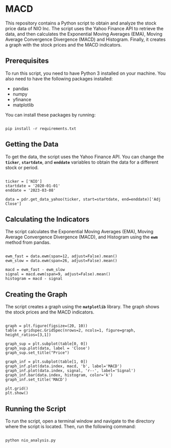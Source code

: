 # MACD

This repository contains a Python script to obtain and analyze the stock price data of NIO Inc. The script uses the Yahoo Finance API to retrieve the data, and then calculates the Exponential Moving Averages (EMA), Moving Average Convergence Divergence (MACD) and Histogram. Finally, it creates a graph with the stock prices and the MACD indicators.

## Prerequisites

To run this script, you need to have Python 3 installed on your machine. You also need to have the following packages installed:

- pandas
- numpy
- yfinance
- matplotlib

You can install these packages by running:

```

pip install -r requirements.txt

```

## Getting the Data

To get the data, the script uses the Yahoo Finance API. You can change the **`ticker`**, **`startdate`**, and **`enddate`** variables to obtain the data for a different stock or period.

```

ticker = ['NIO']
startdate = '2020-01-01'
enddate = '2023-03-08'

data = pdr.get_data_yahoo(ticker, start=startdate, end=enddate)['Adj Close']

```

## Calculating the Indicators

The script calculates the Exponential Moving Averages (EMA), Moving Average Convergence Divergence (MACD), and Histogram using the **`ewm`** method from pandas.

```

ewm_fast = data.ewm(span=12, adjust=False).mean()
ewm_slow = data.ewm(span=26, adjust=False).mean()

macd = ewm_fast - ewm_slow
signal = macd.ewm(span=9, adjust=False).mean()
histogram = macd - signal

```

## Creating the Graph

The script creates a graph using the **`matplotlib`** library. The graph shows the stock prices and the MACD indicators.

```

graph = plt.figure(figsize=(20, 10))
table = gridspec.GridSpec(nrows=2, ncols=1, figure=graph, height_ratios=[3,1])

graph_sup = plt.subplot(table[0, 0])
graph_sup.plot(data, label = 'Close')
graph_sup.set_title("Price")

graph_inf = plt.subplot(table[1, 0])
graph_inf.plot(data.index, macd, 'b', label='MACD')
graph_inf.plot(data.index, signal, 'r--', label='Signal')
graph_inf.bar(data.index, histogram, color='k')
graph_inf.set_title('MACD')

plt.grid()
plt.show()

```

## Running the Script

To run the script, open a terminal window and navigate to the directory where the script is located. Then, run the following command:

```

python nio_analysis.py

```
